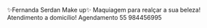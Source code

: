 ✨️Fernanda  Serdan  Make up✨️
Maquiagem para realçar a sua beleza!
Atendimento  a domicílio!
Agendamento 55 984456995



